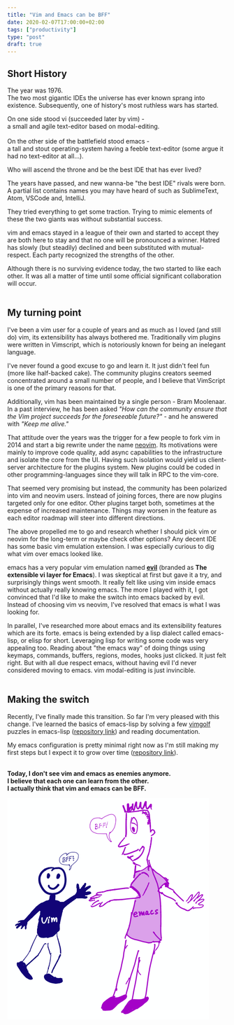 ```yaml
---
title: "Vim and Emacs can be BFF"
date: 2020-02-07T17:00:00+02:00
tags: ["productivity"]
type: "post"
draft: true
---
```


## Short History

The year was 1976.
<br/>The two most gigantic IDEs the universe has ever known sprang into existence.
Subsequently, one of history's most ruthless wars has started.

On one side stood vi (succeeded later by vim) -</br> a small and agile text-editor based on modal-editing.
<br/>
<br/>
On the other side of the battlefield stood emacs -</br> a tall and stout operating-system having a feeble text-editor (some argue it had no text-editor at all...). 

Who will ascend the throne and be the best IDE that has ever lived?

The years have passed, and new wanna-be "the best IDE" rivals were born.
A partial list contains names you may have heard of such as SublimeText, Atom, VSCode and, IntelliJ.

They tried everything to get some traction. Trying to mimic elements of these the two giants was without substantial success.

vim and emacs stayed in a league of their own and started to accept they are both here to stay and that no one will be pronounced a winner. 
Hatred has slowly (but steadily) declined and been substituted with mutual-respect. 
Each party recognized the strengths of the other.

Although there is no surviving evidence today, the two started to like each other.
It was all a matter of time until some official significant collaboration will occur. 
<br/>
<br/>
## My turning point

I've been a vim user for a couple of years and as much as I loved (and still do) vim, its extensibility has always bothered me.
Traditionally vim plugins were written in Vimscript, which is notoriously known for being an inelegant language.

I've never found a good excuse to go and learn it. It just didn't feel fun (more like half-backed cake).
The community plugins creators seemed concentrated around a small number of people, and I believe that VimScript is one of the primary reasons for that.

Additionally, vim has been maintained by a single person - Bram Moolenaar.
In a past interview, he has been asked 
_"How can the community ensure that the Vim project succeeds for the foreseeable future?"_ - and he answered with _"Keep me alive."_

That attitude over the years was the trigger for a few people to fork vim in 2014 and start a big rewrite under the name [neovim][neovim].
Its motivations were mainly to improve code quality, add async capabilities to the infrastructure and isolate the core from the UI.
Having such isolation would yield us client-server architecture for the plugins system. New plugins could be coded in other programming-languages
since they will talk in RPC to the vim-core.

That seemed very promising but instead, the community has been polarized into vim and neovim users.
Instead of joining forces, there are now plugins targeted only for one editor. Other plugins target both, sometimes at the expense of increased maintenance.
Things may worsen in the feature as each editor roadmap will steer into different directions. 

The above propelled me to go and research whether I should pick vim or neovim for the long-term or maybe check other options?
Any decent IDE has some basic vim emulation extension. I was especially curious to dig what vim over emacs looked like.

emacs has a very popular vim emulation named [**evil**][evil] (branded as **The extensible vi layer for Emacs**).
I was skeptical at first but gave it a try, and surprisingly things went smooth.
It really felt like using vim inside emacs without actually really knowing emacs.
The more I played with it, I got convinced that I'd like to make the switch into emacs backed by evil.
Instead of choosing vim vs neovim, I've resolved that emacs is what I was looking for.

In parallel, I've researched more about emacs and its extensibility features which are its forte.
emacs is being extended by a lisp dialect called emacs-lisp, or elisp for short.
Leveraging lisp for writing some code was very appealing too. 
Reading about "the emacs way" of doing things using keymaps, commands, buffers, regions, modes, hooks just clicked. It just felt right.
But with all due respect emacs, without having evil I'd never considered moving to emacs.
vim modal-editing is just invincible. 
<br/>
<br/>
## Making the switch

Recently, I've finally made this transition. So far I'm very pleased with this change. I've learned the basics of emacs-lisp by solving a few [vimgolf][vimgolf] puzzles
in emacs-lisp ([repository link][vimgolf.el]) and reading documentation.

My emacs configuration is pretty minimal right now as I'm still making my first steps
but I expect it to grow over time ([repository link][dotemacs]).
<br/>
<br/>

**Today, I don't see vim and emacs as enemies anymore.** 
<br/>**I believe that each one can learn from the other.**
<br/>**I actually think that vim and emacs can be BFF.**

![bff-image][bff-image]


[evil]: https://github.com/emacs-evil/evil
[dotemacs]: https://github.com/YaronWittenstein/dotemacs
[vimgolf]: http://www.vimgolf.com/
[vimgolf.el]: https://github.com/YaronWittenstein/vimgolf.el
[neovim]: https://neovim.io/
[bff-image]: images/bff.png 
